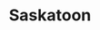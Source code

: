 ---
show_date: 2019-03-02 08:00:00
showtimes:
- name: Evening (8:00)
  releases: {general_admission: hynngyw0fpu, reader: iivzhcim8w}
title: Saskatoon
tito_event: grttwak/saskatoon-2019-march
venue: {address: 715 Broadway Avenue, city: Saskatoon, name: The Broadway Theatre,
  province: SK, url: 'https://broadwaytheatre.ca/contact'}

---